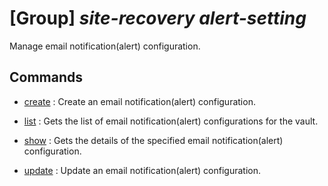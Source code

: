 # [Group] _site-recovery alert-setting_

Manage email notification(alert) configuration.

## Commands

- [create](/Commands/site-recovery/alert-setting/_create.md)
: Create an email notification(alert) configuration.

- [list](/Commands/site-recovery/alert-setting/_list.md)
: Gets the list of email notification(alert) configurations for the vault.

- [show](/Commands/site-recovery/alert-setting/_show.md)
: Gets the details of the specified email notification(alert) configuration.

- [update](/Commands/site-recovery/alert-setting/_update.md)
: Update an email notification(alert) configuration.

